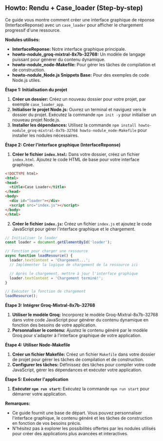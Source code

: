 ## Howto: Rendu + Case_loader (Step-by-step)

Ce guide vous montre comment créer une interface graphique de réponse (InterfaceReponse) avec un `case_loader` pour afficher le chargement progressif d'une ressource. 

**Nodules utilisés:**

* **InterfaceReponse:**  Notre interface graphique principale.
* **howto-nodule_groq-mixtral-8x7b-32768:**  Un modèle de langage puissant pour générer du contenu dynamique.
* **howto-nodule_node-Makefile:**  Pour gérer les tâches de compilation et de construction.
* **howto-nodule_Node.js Snippets Base:**  Pour des exemples de code Node.js utiles.

**Étape 1: Initialisation du projet**

1. **Créer un dossier:**  Créez un nouveau dossier pour votre projet, par exemple `case_loader_app`.
2. **Initialiser le projet Node.js:**  Ouvrez un terminal et naviguez vers le dossier du projet. Exécutez la commande `npm init -y` pour initialiser un nouveau projet Node.js.
3. **Installer les dépendances:** Utilisez la commande `npm install howto-nodule_groq-mixtral-8x7b-32768 howto-nodule_node-Makefile` pour installer les nodules nécessaires.

**Étape 2: Créer l'interface graphique (InterfaceReponse)**

1. **Créer le fichier `index.html`:**  Dans votre dossier, créez un fichier `index.html`. Ajoutez le code HTML de base pour votre interface graphique.

```html
<!DOCTYPE html>
<html>
<head>
  <title>Case Loader</title>
</head>
<body>
  <div id="loader"></div>
  <script src="index.js"></script>
</body>
</html>
```

2. **Créer le fichier `index.js`:**  Créez un fichier `index.js` et ajoutez le code JavaScript pour gérer l'interface graphique et le chargement.

```javascript
// Initialiser le loader
const loader = document.getElementById('loader');

// Fonction pour charger une ressource
async function loadResource() {
  loader.textContent = 'Chargement...';
  // Implémenter la logique de chargement de la ressource ici

  // Après le chargement, mettre à jour l'interface graphique
  loader.textContent = 'Chargement terminé!';
}

// Exécuter la fonction de chargement
loadResource();
```

**Étape 3: Intégrer Groq-Mixtral-8x7b-32768**

1. **Utiliser le modèle Groq:**  Incorporez le modèle Groq-Mixtral-8x7b-32768 dans votre code JavaScript pour générer du contenu dynamique en fonction des besoins de votre application. 
2. **Personnaliser le contenu:**  Ajustez le contenu généré par le modèle Groq pour s'adapter à l'interface graphique de votre application.

**Étape 4: Utiliser Node-Makefile**

1. **Créer un fichier Makefile:** Créez un fichier `Makefile` dans votre dossier de projet pour gérer les tâches de compilation et de construction.
2. **Configurer les tâches:** Définissez des tâches pour compiler votre code JavaScript, gérer les dépendances et exécuter votre application.

**Étape 5: Exécuter l'application**

1. **Exécuter `npm run start`:**  Exécutez la commande `npm run start` pour démarrer votre application.

**Remarques:**

*  Ce guide fournit une base de départ. Vous pouvez personnaliser l'interface graphique, le contenu généré et les tâches de construction en fonction de vos besoins précis.
*  N'hésitez pas à explorer les possibilités offertes par les nodules utilisés pour créer des applications plus avancées et interactives.


